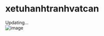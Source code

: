# xetuhanhtranhvatcan
Updating...<br>
![image](https://github.com/berniedev-UTC2/NCKHSV2024_xetuhanhtranhvatcan/assets/106833560/44ae785a-d756-4554-8bcb-800830baf8e1)

